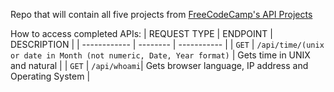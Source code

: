 Repo that will contain all five projects from 
[FreeCodeCamp's API Projects](https://www.freecodecamp.org/challenges/get-set-for-our-api-development-projects)

How to access completed APIs:
| REQUEST TYPE | ENDPOINT | DESCRIPTION |
| ------------ | -------- | ----------- |
| `GET` | `/api/time/(unix or date in Month (not numeric, Date, Year format)` | Gets time in UNIX and natural |
| `GET` | `/api/whoami`| Gets browser language, IP address and Operating System |
